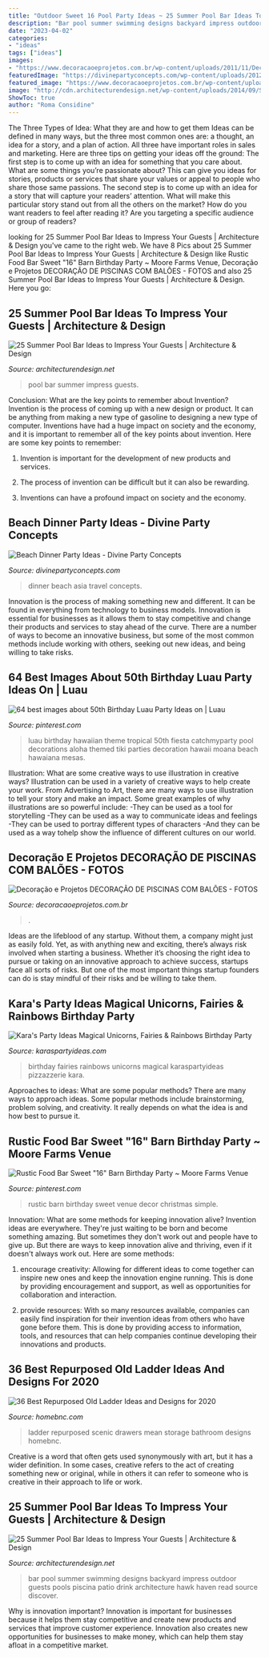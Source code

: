 ```yaml
---
title: "Outdoor Sweet 16 Pool Party Ideas ~ 25 Summer Pool Bar Ideas To Impress Your Guests"
description: "Bar pool summer swimming designs backyard impress outdoor guests pools piscina patio drink architecture hawk haven read source discover"
date: "2023-04-02"
categories:
- "ideas"
tags: ["ideas"]
images:
- "https://www.decoracaoeprojetos.com.br/wp-content/uploads/2011/11/Decoração-de-piscinas-com-balões-Fotos4-800x390.jpg"
featuredImage: "https://divinepartyconcepts.com/wp-content/uploads/2012/06/Beachfront-Dinner-Party.jpg"
featured_image: "https://www.decoracaoeprojetos.com.br/wp-content/uploads/2011/11/Decoração-de-piscinas-com-balões-Fotos4-800x390.jpg"
image: "http://cdn.architecturendesign.net/wp-content/uploads/2014/09/Summer-Pool-Bar-Ideas-26.jpg"
ShowToc: true
author: "Roma Considine"
---
```



The Three Types of Idea: What they are and how to get them
Ideas can be defined in many ways, but the three most common ones are: a thought, an idea for a story, and a plan of action. All three have important roles in sales and marketing. Here are three tips on getting your ideas off the ground: 
The first step is to come up with an idea for something that you care about. What are some things you’re passionate about? This can give you ideas for stories, products or services that share your values or appeal to people who share those same passions. 
The second step is to come up with an idea for a story that will capture your readers’ attention. What will make this particular story stand out from all the others on the market? How do you want readers to feel after reading it? Are you targeting a specific audience or group of readers?

	

		
looking for 25 Summer Pool Bar Ideas to Impress Your Guests | Architecture &amp; Design you've came to the right web. We have 8 Pics about 25 Summer Pool Bar Ideas to Impress Your Guests | Architecture &amp; Design like Rustic Food Bar Sweet &quot;16&quot; Barn Birthday Party ~ Moore Farms Venue, Decoração e Projetos DECORAÇÃO DE PISCINAS COM BALÕES - FOTOS and also 25 Summer Pool Bar Ideas to Impress Your Guests | Architecture &amp; Design. Here you go:
		
    
## 25 Summer Pool Bar Ideas To Impress Your Guests | Architecture &amp; Design

<img loading=lazy src="http://cdn.architecturendesign.net/wp-content/uploads/2014/09/Summer-Pool-Bar-Ideas-26.jpg" onerror="this.onerror=null;this.src='https://tse3.mm.bing.net/th?id=OIP.KNjJBDc5LrNWsyliCZa_PgHaFj&amp;pid=15.1';" alt="25 Summer Pool Bar Ideas to Impress Your Guests | Architecture &amp; Design">

_Source: architecturendesign.net_

>pool bar summer impress guests. 

	

Conclusion: What are the key points to remember about Invention?
Invention is the process of coming up with a new design or product. It can be anything from making a new type of gasoline to designing a new type of computer. Inventions have had a huge impact on society and the economy, and it is important to remember all of the key points about invention. Here are some key points to remember:
1) Invention is important for the development of new products and services.

2) The process of invention can be difficult but it can also be rewarding.

3) Inventions can have a profound impact on society and the economy.

    
## Beach Dinner Party Ideas - Divine Party Concepts

<img loading=lazy src="https://divinepartyconcepts.com/wp-content/uploads/2012/06/Beachfront-Dinner-Party.jpg" onerror="this.onerror=null;this.src='https://tse2.mm.bing.net/th?id=OIP.SjIZ2w_QJWRmMdBvVHkYrAHaGe&amp;pid=15.1';" alt="Beach Dinner Party Ideas - Divine Party Concepts">

_Source: divinepartyconcepts.com_

>dinner beach asia travel concepts. 

	

Innovation is the process of making something new and different. It can be found in everything from technology to business models. Innovation is essential for businesses as it allows them to stay competitive and change their products and services to stay ahead of the curve. There are a number of ways to become an innovative business, but some of the most common methods include working with others, seeking out new ideas, and being willing to take risks.

    
## 64 Best Images About 50th Birthday Luau Party Ideas On | Luau

<img loading=lazy src="https://i.pinimg.com/736x/c0/86/a1/c086a1d393b8de5b4ab7b17217d81277.jpg" onerror="this.onerror=null;this.src='https://tse4.mm.bing.net/th?id=OIP.9T7CPpKFLmBaF62N520ZzAHaKQ&amp;pid=15.1';" alt="64 best images about 50th Birthday Luau Party Ideas on | Luau">

_Source: pinterest.com_

>luau birthday hawaiian theme tropical 50th fiesta catchmyparty pool decorations aloha themed tiki parties decoration hawaii moana beach hawaiana mesas. 

	

Illustration: What are some creative ways to use illustration in creative ways?
Illustration can be used in a variety of creative ways to help create your work. From Advertising to Art, there are many ways to use illustration to tell your story and make an impact. Some great examples of why illustrations are so powerful include: 
-They can be used as a tool for storytelling 
-They can be used as a way to communicate ideas and feelings 
-They can be used to portray different types of characters 
-And they can be used as a way tohelp show the influence of different cultures on our world.

    
## Decoração E Projetos DECORAÇÃO DE PISCINAS COM BALÕES - FOTOS

<img loading=lazy src="https://www.decoracaoeprojetos.com.br/wp-content/uploads/2011/11/Decoração-de-piscinas-com-balões-Fotos4-800x390.jpg" onerror="this.onerror=null;this.src='https://tse1.mm.bing.net/th?id=OIP.g7gd9tOgn08SHD_DY6zIvAHaDn&amp;pid=15.1';" alt="Decoração e Projetos DECORAÇÃO DE PISCINAS COM BALÕES - FOTOS">

_Source: decoracaoeprojetos.com.br_

>. 

	

Ideas are the lifeblood of any startup. Without them, a company might just as easily fold. Yet, as with anything new and exciting, there’s always risk involved when starting a business. Whether it’s choosing the right idea to pursue or taking on an innovative approach to achieve success, startups face all sorts of risks. But one of the most important things startup founders can do is stay mindful of their risks and be willing to take them.

    
## Kara&#039;s Party Ideas Magical Unicorns, Fairies &amp; Rainbows Birthday Party

<img loading=lazy src="https://karaspartyideas.com/wp-content/uploads/2017/01/Magical-Unicorns-Fairies-Rainbows-Birthday-Party-via-Karas-Party-Ideas-KarasPartyIdeas.com10.jpeg" onerror="this.onerror=null;this.src='https://tse1.mm.bing.net/th?id=OIP.FtS45v-Za8S3RmvEo3dD-AHaLH&amp;pid=15.1';" alt="Kara&#039;s Party Ideas Magical Unicorns, Fairies &amp; Rainbows Birthday Party">

_Source: karaspartyideas.com_

>birthday fairies rainbows unicorns magical karaspartyideas pizzazzerie kara. 

	

Approaches to ideas: What are some popular methods?
There are many ways to approach ideas. Some popular methods include brainstorming, problem solving, and creativity. It really depends on what the idea is and how best to pursue it.

    
## Rustic Food Bar Sweet &quot;16&quot; Barn Birthday Party ~ Moore Farms Venue

<img loading=lazy src="https://i.pinimg.com/736x/32/d5/61/32d5613801f7dc77561c86f52f002b93--simple-weddings-rustic-weddings.jpg" onerror="this.onerror=null;this.src='https://tse3.mm.bing.net/th?id=OIP.2p8Om5A6O-lQcU_Trk8vKAHaHa&amp;pid=15.1';" alt="Rustic Food Bar Sweet &quot;16&quot; Barn Birthday Party ~ Moore Farms Venue">

_Source: pinterest.com_

>rustic barn birthday sweet venue decor christmas simple. 

	

Innovation: What are some methods for keeping innovation alive?
Invention ideas are everywhere. They're just waiting to be born and become something amazing. But sometimes they don't work out and people have to give up. But there are ways to keep innovation alive and thriving, even if it doesn't always work out. Here are some methods:
1. encourage creativity: Allowing for different ideas to come together can inspire new ones and keep the innovation engine running. This is done by providing encouragement and support, as well as opportunities for collaboration and interaction.

2. provide resources: With so many resources available, companies can easily find inspiration for their invention ideas from others who have gone before them. This is done by providing access to information, tools, and resources that can help companies continue developing their innovations and products.


    
## 36 Best Repurposed Old Ladder Ideas And Designs For 2020

<img loading=lazy src="https://homebnc.com/homeimg/2017/11/11-repurposed-old-ladder-ideas-homebnc.jpg" onerror="this.onerror=null;this.src='https://tse2.mm.bing.net/th?id=OIP.REYZZQsS67kTsPDyv054aQHaNK&amp;pid=15.1';" alt="36 Best Repurposed Old Ladder Ideas and Designs for 2020">

_Source: homebnc.com_

>ladder repurposed scenic drawers mean storage bathroom designs homebnc. 

	

Creative is a word that often gets used synonymously with art, but it has a wider definition. In some cases, creative refers to the act of creating something new or original, while in others it can refer to someone who is creative in their approach to life or work.

    
## 25 Summer Pool Bar Ideas To Impress Your Guests | Architecture &amp; Design

<img loading=lazy src="http://cdn.architecturendesign.net/wp-content/uploads/2014/09/Summer-Pool-Bar-Ideas-11.jpg" onerror="this.onerror=null;this.src='https://tse3.mm.bing.net/th?id=OIP.XjnKTNPHFo9kHbd3bDGQCQHaFj&amp;pid=15.1';" alt="25 Summer Pool Bar Ideas to Impress Your Guests | Architecture &amp; Design">

_Source: architecturendesign.net_

>bar pool summer swimming designs backyard impress outdoor guests pools piscina patio drink architecture hawk haven read source discover. 

	

Why is innovation important?
Innovation is important for businesses because it helps them stay competitive and create new products and services that improve customer experience. Innovation also creates new opportunities for businesses to make money, which can help them stay afloat in a competitive market.

